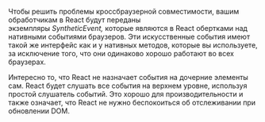 Чтобы решить проблемы кроссбраузерной совместимости, вашим обработчикам в React будут переданы экземпляры _SyntheticEvent,_ которые являются в React обертками над нативными событиями браузеров. Эти искусственные события имеют такой же интерфейс как и у нативных методов, которые вы используете, за исключение того, что они одинаково хорошо работают во всех браузерах.

Интересно то, что React не назначает события на дочерние элементы сам. React будет слушать все события на верхнем уровне, используя простой слушатель событий. Это хорошо для производительности и также означает, что React не нужно беспокоиться об отслеживании при обновлении DOM.
